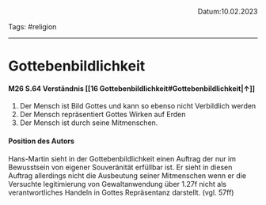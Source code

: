 <p align="right">Datum:10.02.2023</p>

Tags: #religion 

---
# Gottebenbildlichkeit
#### M26 S.64 Verständnis [[16 Gottebenbildlichkeit#Gottebenbildlichkeit|↑]]
1. Der Mensch ist Bild Gottes und kann so ebenso nicht Verbildlich werden
2. Der Mensch repräsentiert Gottes Wirken auf Erden
3. Der Mensch ist durch seine Mitmenschen. 

#### Position des Autors
Hans-Martin sieht in der Gottebenbildlichkeit einen Auftrag der nur im Bewusstsein von eigener Souveränität erfüllbar ist. Er sieht in diesen Auftrag allerdings nicht die Ausbeutung seiner Mitmenschen wenn er die Versuchte legitimierung von Gewaltanwendung über 1.27f nicht als verantwortliches Handeln in Gottes Repräsentanz darstellt.  (vgl. 57ff)